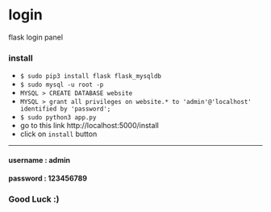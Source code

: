 # login
flask login panel

### install

* `$ sudo pip3 install flask flask_mysqldb`
* `$ sudo mysql -u root -p`
* `MYSQL > CREATE DATABASE website`
* `MYSQL > grant all privileges on website.* to 'admin'@'localhost' identified by 'password';`
* `$ sudo python3 app.py`
* go to this link http://localhost:5000/install
* click on `install` button

<hr>

#### username : admin
#### password : 123456789
### Good Luck :)
